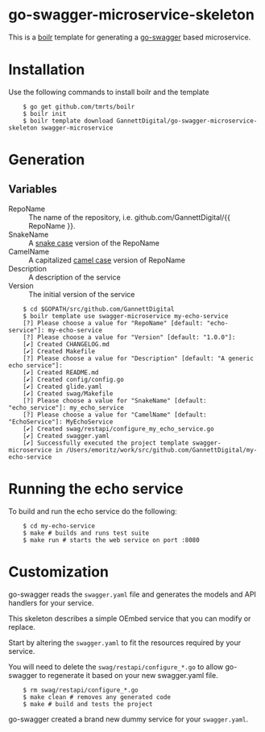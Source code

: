 # go-swagger-microservice-skeleton

This is a [boilr](https://github.com/tmrts/boilr) template for
generating a [go-swagger](https://goswagger.io/) based microservice.

# Installation

Use the following commands to install boilr and the template

``` shell
    $ go get github.com/tmrts/boilr
    $ boilr init
    $ boilr template download GannettDigital/go-swagger-microservice-skeleton swagger-microservice
```

# Generation

## Variables

<dl>

<dt>RepoName</dt>
<dd>The name of the repository, i.e. github.com/GannettDigital/{{ RepoName }}.</dd>

<dt>SnakeName</dt>
<dd>A <a href="https://en.wikipedia.org/wiki/Snake_case">snake case</a> version of the RepoName</dd>

<dt>CamelName</dt>
<dd>A capitalized <a href="https://en.wikipedia.org/wiki/Camel_case">camel case</a> version of RepoName</dd>

<dt>Description
<dd>A description of the service</dd>

<dt>Version
<dd>The initial version of the service</dd>

</dl>

``` shell
    $ cd $GOPATH/src/github.com/GannettDigital
    $ boilr template use swagger-microservice my-echo-service
    [?] Please choose a value for "RepoName" [default: "echo-service"]: my-echo-service
    [?] Please choose a value for "Version" [default: "1.0.0"]:
    [✔] Created CHANGELOG.md
    [✔] Created Makefile
    [?] Please choose a value for "Description" [default: "A generic echo service"]:
    [✔] Created README.md
    [✔] Created config/config.go
    [✔] Created glide.yaml
    [✔] Created swag/Makefile
    [?] Please choose a value for "SnakeName" [default: "echo_service"]: my_echo_service
    [?] Please choose a value for "CamelName" [default: "EchoService"]: MyEchoService
    [✔] Created swag/restapi/configure_my_echo_service.go
    [✔] Created swagger.yaml
    [✔] Successfully executed the project template swagger-microservice in /Users/emoritz/work/src/github.com/GannettDigital/my-echo-service
```

# Running the echo service

To build and run the echo service do the following:

``` shell
    $ cd my-echo-service
    $ make # builds and runs test suite
    $ make run # starts the web service on port :8080
```

# Customization

go-swagger reads the `swagger.yaml` file and generates the models and
API handlers for your service.

This skeleton describes a simple OEmbed service that you can modify or
replace.

Start by altering the `swagger.yaml` to fit the resources required by
your service.

You will need to delete the `swag/restapi/configure_*.go` to allow
go-swagger to regenerate it based on your new swagger.yaml file.

``` shell
    $ rm swag/restapi/configure_*.go
    $ make clean # removes any generated code
    $ make # build and tests the project
```

go-swagger created a brand new dummy service for your `swagger.yaml`.
